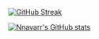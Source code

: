 [![GitHub Streak](http://github-readme-streak-stats.herokuapp.com?user=nnavarr&theme=onedark_duo&date_format=M%20j%5B%2C%20Y%5D)](https://git.io/streak-stats)

[![Nnavarr's GitHub stats](https://github-readme-stats.vercel.app/api?username=nnavarr&theme=onedark)](https://github.com/anuraghazra/github-readme-stats)
